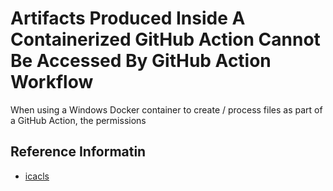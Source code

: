 # Artifacts Produced Inside A Containerized GitHub Action Cannot Be Accessed By GitHub Action Workflow

When using a Windows Docker container to create / process files as part of a GitHub Action, the permissions


## Reference Informatin

* [icacls](https://docs.microsoft.com/en-us/windows-server/administration/windows-commands/icacls)
